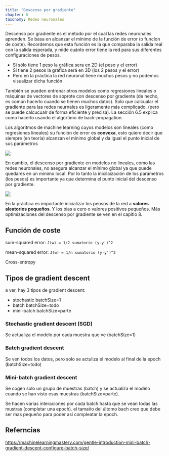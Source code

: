 ```yaml
---
title: "Descenso por gradiente"
chapter: 6
taxonomy: Redes neuronales
---
```


Descenso por gradiente es el método por el cual las redes neuronales aprenden.
Se basa en alcanzar el mínimo de la función de error (o funcíon de coste).
Recordemos que esta función  es la que comparaba la salida real con la salida esperada,
y mide cuánto error tiene la red para sus diferentes configuraciones de pesos.

* Si sólo tiene 1 peso la gráfica sera en 2D (el peso y el error)
* Si tiene 2 pesos la gráfica será en 3D (los 2 pesos y el error)
* Pero en la práctica la red neuronal tiene muchos pesos y no podemos visualizar dicha función

También se pueden entrenar otros modelos como regresiones lineales o máquinas de vectores de soprote con descenso por gradiente
(de hecho, es común hacerlo cuando se tienen muchos datos).
Solo que calcualar el gradiente para las redes neurnales es ligeramente más complicado.
(pero se puede calcucualr de forma eficiente y precisa).
La sección 6.5 explica como hacerlo usando el algortimo de back-propagation.

Los algoritmos de machine learning cuyos modelos son lineales (como regresiones lineales) su función de error es **convexa**,
esto quiere decir que siempre (en teoría) alcanzan el mínimo global y da igual el punto inicial de sus parámetros

![](https://qph.ec.quoracdn.net/main-qimg-b7a3a254830ac374818cdce3fa5a7f17)

En cambio, el descenso por gradiente en modelos no lineales, como las redes neuronales,
no asegura alcanzar el mínimo global ya que puede quedares en un mínimo local.
Por lo tanto la inicilaización de los parámetros (los pesos) es importante
ya que determina el punto inicial del descenso por gradiente.

![](http://blog.datumbox.com/wp-content/uploads/2013/10/gradient-descent.png)

En la práctica es importante inicializar los peosos de la red a **valores aleatorios pequeños**.
Y los bias a cero o valores positivos pequeños.
Más optimizaciones del descenso por gradiente se ven en el capítlo 8.

## Función de coste

sum-squared error: `J(w) = 1/2 sumatorio (y-y')^2`

mean-squared error: `J(w) = 1/n sumatorio (y-y')^2`

Cross-entropy



## Tipos de gradient descent
a ver, hay 3 tipos de gradient descent:

* stochastic batchSize=1
* batch batchSize=todo
* mini-batch batchSize=parte

### Stochastic gradient descent (SGD)
Se actualiza el modelo por cada muestra que ve (batchSize=1)

### Batch gradient descent
Se ven todos los datos, pero solo se actuliza el modelo al final de la epoch (batchSize=todo)

### Mini-batch gradient descent
Se cogen solo un grupo de muestras (batch) y se actualiza el modelo cuando se han visto esas muestras (batchSize=parte).

Se hacen varias interaciones por cada batch hasta que se vean todas las mustras (completar una epoch).
el tamaño del últomo bach creo que debe ser mas pequeño para poder así compleatar la epoch.




## Referncias
https://machinelearningmastery.com/gentle-introduction-mini-batch-gradient-descent-configure-batch-size/

